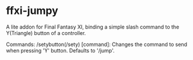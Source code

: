 # ffxi-jumpy
A lite addon for Final Fantasy XI, binding a simple slash command to the Y(Triangle) button of a controller.

Commands:
  /setybutton(/sety) [command]: Changes the command to send when pressing 'Y' button. Defaults to '/jump'.
